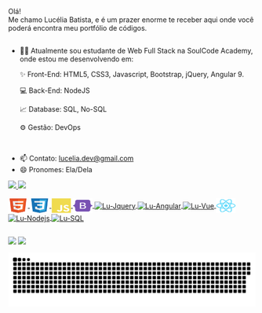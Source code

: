 Olá!<br>
Me chamo Lucélia Batista, e é um prazer enorme te receber aqui onde você poderá encontra meu portfólio de códigos.

##

- 👩‍💻 Atualmente sou estudante de Web Full Stack na SoulCode Academy, onde estou me desenvolvendo em:

  ✨ Front-End: HTML5, CSS3, Javascript, Bootstrap, jQuery, Angular 9.

  💻 Back-End: NodeJS

  📈 Database: SQL, No-SQL

  ⚙️ Gestão: DevOps
<br />

- 📫 Contato: lucelia.dev@gmail.com
- 😄 Pronomes: Ela/Dela

<div>
  <a href="https://github.com/Luceliabatista">
  <img height="160em" src="https://github-readme-stats.vercel.app/api?username=Luceliabatista&show_icons=true&theme=dracula&include_all_commits=true&count_private=true"/>
  <img height="160em" src="https://github-readme-stats.vercel.app/api/top-langs/?username=Luceliabatista&layout=compact&langs_count=7&theme=dracula"/>
</div>
<div style="display: inline_block"><br>
  <img align="center" alt="Lu-HTML" height="30" width="40" src="https://raw.githubusercontent.com/devicons/devicon/master/icons/html5/html5-original.svg">
  <img align="center" alt="Lu-CSS" height="30" width="40" src="https://raw.githubusercontent.com/devicons/devicon/master/icons/css3/css3-original.svg">
  <img align="center" alt="Lu-Js" height="30" width="40" src="https://raw.githubusercontent.com/devicons/devicon/master/icons/javascript/javascript-plain.svg">
  <img align="center" alt="Lu-Bootstrap" height="30" width="40" src="https://raw.githubusercontent.com/devicons/devicon/master/icons/bootstrap/bootstrap-plain.svg">
  <img align="center" alt="Lu-Jquery" height="30" width="40" src="https://www.vectorlogo.zone/logos/jquery/jquery-icon.svg">
  <img align="center" alt="Lu-Angular" height="41" width="40" src="https://upload.wikimedia.org/wikipedia/commons/thumb/c/cf/Angular_full_color_logo.svg/2048px-Angular_full_color_logo.svg.png">
  <img align="center" alt="Lu-Vue" height="27" width="38" src="https://br.vuejs.org/images/logo.svg">
  <img align="center" alt="Lu-React" height="30" width="40" src="https://raw.githubusercontent.com/devicons/devicon/master/icons/react/react-original.svg">
  <img align="center" alt="Lu-Nodejs" height="30" width="40" src="https://cdn.worldvectorlogo.com/logos/nodejs-icon.svg">
  <img align="center" alt="Lu-SQL" height="35" width="35" src="https://www.ricardoarrigoni.com/wp-content/uploads/2014/01/SQL.png">
  
 
</div>

  ##
 
<div> 
  <a href = "mailto:lucelia.dev@gmail.com"><img src="https://img.shields.io/badge/-Gmail-%23333?style=for-the-badge&logo=gmail&logoColor=white" target="_blank"></a>
  <a href="https://www.linkedin.com/in/luceliabatista/" target="_blank"><img src="https://img.shields.io/badge/-LinkedIn-%230077B5?style=for-the-badge&logo=linkedin&logoColor=white" target="_blank"></a> 
  </div>
  
  ![Snake animation](https://github.com/Luceliabatista/Luceliabatista/blob/output/github-contribution-grid-snake.svg)
